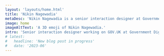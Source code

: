 ```yaml
---
layout: 'layouts/home.html'
title: 'Nikin Nagewadia'
metaDesc: 'Nikin Nagewadia is a senior interaction designer at Government Digital Service in London, England.'
image: home
imageAltText: 'A 3D emoji of Nikin Nagewadia.'
intro: 'Senior interaction designer working on GOV.UK at Government Digital Service'
# latest:
#   headline: 'New blog post in progress'
#   date: '2023-06'
---
```


<!-- <p>Currently working on a blog post regarding a project I've worked on.</p> -->

